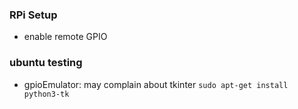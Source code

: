 ### RPi Setup
 * enable remote GPIO

### ubuntu testing
 * gpioEmulator: may complain about tkinter `sudo apt-get install python3-tk`

